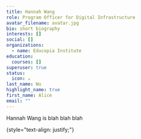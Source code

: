 ```yaml
---
title: Hannah Wang
role: Program Officer for Digital Infrastructure
avatar_filename: avatar.jpg
bio: short biography
interests: []
social: []
organizations:
  - name: Educopia Institute
education:
  courses: []
superuser: true
status:
  icon: ☕️
last_name: Wu
highlight_name: true
first_name: Alice
email: ""
---
```

Hannah Wang is blah blah blah


{style="text-align: justify;"}